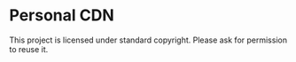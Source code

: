# Personal CDN
This project is licensed under standard copyright. Please ask for permission to reuse it.
